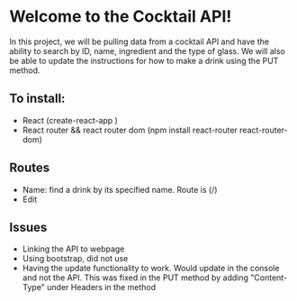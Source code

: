 # Welcome to the Cocktail API!

In this project, we will be pulling data from a cocktail API and have
the ability to search by ID, name, ingredient and the type of glass. We will also be able to update the instructions for how to make a drink using the PUT method.

## To install:

- React (create-react-app <app name>)
- React router && react router dom (npm install react-router react-router-dom)

## Routes

- Name: find a drink by its specified name. Route is (/)
- Edit

## Issues

- Linking the API to webpage
- Using bootstrap, did not use
- Having the update functionality to work. Would update in the console and not the API. This was fixed in the PUT method by adding "Content-Type" under Headers in the method
